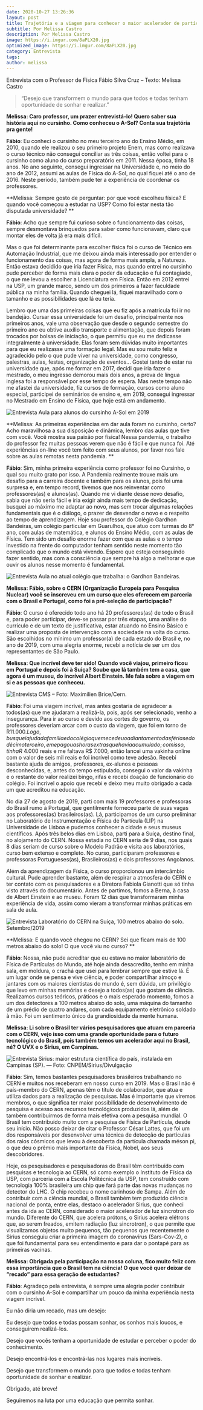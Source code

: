 ```yaml
---
date: 2020-10-27 13:26:36
layout: post
title: Trajetória e a viagem para conhecer o maior acelerador de partículas do mundo
subtitle: Por Melissa Castro
description: Por Melissa Castro
image: https://i.imgur.com/8aPLX20.jpg
optimized_image: https://i.imgur.com/8aPLX20.jpg
category: Entrevista
tags:
author: melissa
---
```


Entrevista com o Professor de Física Fábio Silva Cruz – Texto: Melissa Castro

> “Desejo que transformem o mundo para que todos e todas tenham oportunidade de sonhar e realizar.”

**Melissa: Caro professor, um prazer entrevistá-lo! Quero saber sua história aqui no cursinho. Como conheceu o A-Sol? Conta sua trajetória pra gente!**

**Fábio**: Eu conheci o cursinho no meu terceiro ano do Ensino Médio, em 2010, quando ele realizou o seu primeiro projeto Enem, mas como realizava o curso técnico não consegui conciliar as três coisas, então voltei para o cursinho como aluno do curso preparatório em 2011. Nessa época, tinha 18 anos. No ano seguinte, consegui ingressar na Universidade e, no meio do ano de 2012, assumi as aulas de Física do A-Sol, no qual fiquei até o ano de 2016. Neste período, também pude ter a experiência de coordenar os professores. 

**Melissa: Sempre gosto de perguntar: por que você escolheu física? E quando você começou a estudar na USP? Como foi estar nesta tão disputada universidade? **

**Fábio**: Acho que sempre fui curioso sobre o funcionamento das coisas, sempre desmontava brinquedos para saber como funcionavam, claro que montar eles de volta já era mais difícil.

Mas o que foi determinante para escolher física foi o curso de Técnico em Automação Industrial, que me deixou ainda mais interessado por entender o funcionamento das coisas, mas agora de forma mais ampla, a Natureza. Então estava decidido que iria fazer Física, mas quando entrei no cursinho pude perceber de forma mais clara o poder da educação e fui contagiado, o que me levou a escolher a Licenciatura em Física. Então em 2012 entrei na USP, um grande marco, sendo um dos primeiros a fazer faculdade pública na minha família. Quando cheguei lá, fiquei maravilhado com o tamanho e as possibilidades que lá eu teria. 

Lembro que uma das primeiras coisas que eu fiz após a matrícula foi ir no bandejão. Cursar essa universidade foi um desafio, principalmente nos primeiros anos, vale uma observação que desde o segundo semestre do primeiro ano eu obtive auxílio transporte e alimentação, que depois foram trocados por bolsas de iniciação, o que permitiu que eu me dedicasse integralmente à universidade. Elas foram sem dúvidas muito importantes para que eu realizasse uma formação legal. Mas eu sou muito feliz e agradecido pelo o que pude viver na universidade, como congresso, palestras, aulas, festas, organização de eventos... Gostei tanto de estar na universidade que, após me formar em 2017, decidi que iria fazer o mestrado, o meu ingresso demorou mais dois anos, a prova de língua inglesa foi a responsável por esse tempo de espera. Mas neste tempo não me afastei da universidade, fiz cursos de formação, cursos como aluno especial, participei de seminários de ensino e, em 2019, consegui ingressar no Mestrado em Ensino de Física, que hoje está em andamento. 

![Entrevista](https://i.imgur.com/84PMoEv.jpg "Entrevista")
Aula para alunos do cursinho A-Sol em 2019

**Melissa: As primeiras experiências em dar aula foram no cursinho, certo? Acho maravilhosa a sua disposição e dinâmica, lembro das aulas que tive com você. Você mostra sua paixão por física! Nessa pandemia, o trabalho do professor fez muitas pessoas verem que não é fácil e que nunca foi. Até experiências on-line você tem feito com seus alunos, por favor nos fale sobre as aulas remotas nesta pandemia. **

**Fábio**: Sim, minha primeira experiência como professor foi no Cursinho, o qual sou muito grato por isso. A Pandemia realmente trouxe mais um desafio para a carreira docente e também para os alunos, pois foi uma surpresa e, em tempo record, tivemos que nos reinventar como professores(as) e alunos(as). Quando me vi diante desse novo desafio, sabia que não seria fácil e iria exigir ainda mais tempo de dedicação, busquei ao máximo me adaptar ao novo, mas sem trocar algumas relações fundamentais que é o diálogo, o prazer de desvendar o novo e o respeito ao tempo de aprendizagem. Hoje sou professor do Colégio Gardhon Bandeiras, um colégio particular em Guarulhos, que atuo com turmas do 8° ano, com aulas de matemática, e alunos do Ensino Médio, com as aulas de Física. Tem sido um desafio enorme fazer com que as aulas e o tempo investido na frente do computador tenham sentido neste momento tão complicado que o mundo está vivendo. Espero que esteja conseguindo fazer sentido, mas com a consciência que sempre há algo a melhorar e que ouvir os alunos nesse momento é fundamental.

![Entrevista](https://i.imgur.com/HDxfi15.jpg "Entrevista")
Aula no atual colégio que trabalha: o Gardhon Bandeiras.

**Melissa: Fábio, sobre o CERN (Organização Europeia para Pesquisa Nuclear) você se inscreveu em um curso que eles oferecem em parceria com o Brasil e Portugal, como foi a pré-seleção de participação?**

**Fábio**: O curso é oferecido todo ano há 20 professores(as) de todo o Brasil e, para poder participar, deve-se passar por três etapas, uma análise do currículo e de um texto de justificativa, estar atuando no Ensino Básico e realizar uma proposta de intervenção com a sociedade na volta do curso. São escolhidos no mínimo um professor(a) de cada estado do Brasil e, no ano de 2019, com uma alegria enorme, recebi a notícia de ser um dos representantes de São Paulo.

**Melissa: Que incrível deve ter sido! Quando você viajou, primeiro ficou em Portugal e depois foi à Suíça? Soube que lá também tem a casa, que agora é um museu, do incrível Albert Einstein. Me fala sobre a viagem em si e as pessoas que conheceu.**

![Entrevista](https://i.imgur.com/IvtkGgK.jpg "Entrevista")
CMS – Foto: Maximilien Brice/Cern.

**Fábio**: Foi uma viagem incrível, mas antes gostaria de agradecer a todos(as) que me ajudaram a realizá-la, pois, após ser selecionado, venho a insegurança. Para ir ao curso e devido aos cortes do governo, os professores deveriam arcar com o custo da viagem, que foi em torno de R$11.000. Logo, busquei ajuda da família e do colégio que me cedeu o adiantamento das férias e do décimo terceiro, e me pagou as horas extras que havia acumulado; com isso, tinha R$ 4.000 reais e me faltava R$ 7.000, então lancei uma vakinha online com o valor de seis mil reais e foi incrível como teve adesão. Recebi bastante ajuda de amigos, professores, ex-alunos e pessoas desconhecidas, e, antes do tempo estipulado, consegui o valor da vakinha e o restante do valor realizei bingo, rifas e recebi doação de funcionário do colégio. Foi incrível o apoio que recebi e deixo meu muito obrigado a cada um que acreditou na educação.

No dia 27 de agosto de 2019, parti com mais 19 professores e professoras do Brasil rumo à Portugal, que gentilmente forneceu parte de suas vagas aos professores(as) brasileiros(as). Lá, participamos de um curso preliminar no Laboratório de Instrumentação e Física de Partícula (LIP) na Universidade de Lisboa e pudemos conhecer a cidade e seus museus científicos. Após três belos dias em Lisboa, parti para a Suíça, destino final, no alojamento do CERN. Nossa estadia no CERN seria de 9 dias, nos quais 8 dias seriam de curso sobre o Modelo Padrão e visita aos laboratórios, curso bem extenso e completo. No curso, participaram professores e professoras Portugueses(as), Brasileiros(as) e dois professores Angolanos. 

Além da aprendizagem da Física, o curso proporcionou um intercâmbio cultural. Pude aprender bastante, além de respirar a atmosfera do CERN e ter contato com os pesquisadores e a Diretora Fabiola Gianotti que só tinha visto através do documentário. Antes de partimos, fomos a Berna, à casa de Albert Einstein e ao museu. Foram 12 dias que transformaram minha experiência de vida, assim como vieram a transformar minhas práticas em sala de aula.

![Entrevista](https://i.imgur.com/8aPLX20.jpg "Entrevista")
Laboratório do CERN na Suíça, 100 metros abaixo do solo. Setembro/2019

**Melissa: E quando você chegou no CERN? Sei que ficam mais de 100 metros abaixo do solo! O que você viu no curso? **

**Fábio**: Nossa, não pude acreditar que eu estava no maior laboratório de Física de Partículas do Mundo, até hoje ainda desacredito, tenho em minha sala, em moldura, o crachá que usei para lembrar sempre que estive lá. É um lugar onde se pensa e vive ciência, e poder compartilhar almoço e jantares com os maiores cientistas do mundo é, sem dúvida, um privilégio que levo em minhas memórias e desejo a todos(as) que gostam de ciência. Realizamos cursos teóricos, práticos e o mais esperado momento, fomos a um dos detectores a 100 metros abaixo do solo, uma máquina do tamanho de um prédio de quatro andares, com cada equipamento eletrônico soldado à mão. Foi um sentimento único da grandiosidade da mente humana. 

**Melissa: Li sobre o Brasil ter vários pesquisadores que atuam em parceria com o CERN, vejo isso com uma grande oportunidade para o futuro tecnológico do Brasil, pois também temos um acelerador aqui no Brasil, né? O UVX e o Sirius, em Campinas.**

![Entrevista](https://i.imgur.com/qoGkf5i.jpg "Entrevista")
Sirius: maior estrutura científica do país, instalada em Campinas (SP). — Foto: CNPEM/Sirius/Divulgação

**Fábio**: Sim, temos bastantes pesquisadores brasileiros trabalhando no CERN e muitos nos receberam em nosso curso em 2019. Mas o Brasil não é país-membro do CERN, apenas têm o título de colaborador, que atua e utiliza dados para a realização de pesquisas. Mas é importante que viremos membros, o que significa ter maior possibilidade de desenvolvimento de pesquisa e acesso aos recursos tecnológicos produzidos lá, além de também contribuirmos de forma mais efetiva com a pesquisa mundial. O Brasil tem contribuído muito com a pesquisa de Física de Partícula, desde seu início. Não posso deixar de citar o Professor César Lattes, que foi um dos responsáveis por desenvolver uma técnica de detecção de partículas dos raios cósmicos que levou à descoberta da partícula chamada méson pi, o que deu o prêmio mais importante da Física, Nobel, aos seus descobridores.
 
Hoje, os pesquisadores e pesquisadoras do Brasil têm contribuído com pesquisas e tecnologia ao CERN, só como exemplo o Instituto de Física da USP, com parceria com a Escola Politécnica da USP, tem construído com tecnologia 100% brasileira um chip que fará parte das novas mudanças no detector do LHC. O chip recebeu o nome carinhoso de Sampa. Além de contribuir com a ciência mundial, o Brasil também tem produzido ciência nacional de ponta, entre elas, destaco o acelerador Sirius, que conheci antes da ida ao CERN, considerado o maior acelerador de luz sincrotron do mundo. Diferente do CERN, que acelera prótons, o Sirius acelera elétrons que, ao serem freados, emitem radiação (luz sincrotron), o que permite que visualizamos objetos muito pequenos, tão pequenos que recentemente o Sirius conseguiu criar a primeira imagem do coronavírus (Sars-Cov-2), o que foi fundamental para seu entendimento e para dar o pontapé para as primeiras vacinas. 

**Melissa: Obrigada pela participação na nossa coluna, fico muito feliz com essa importância que o Brasil tem na ciência! O que você quer deixar de “recado” para essa geração de estudantes?**

**Fábio**: Agradeço pela entrevista, é sempre uma alegria poder contribuir com o cursinho A-Sol e compartilhar um pouco da minha experiência nesta viagem incrível. 

Eu não diria um recado, mas um desejo:

Eu desejo que todos e todas possam sonhar, os sonhos mais loucos, e conseguirem realizá-los. 

Desejo que vocês tenham a oportunidade de estudar e perceber o poder do conhecimento. 

Desejo encontrá-los e encontrá-las nos lugares mais incríveis. 

Desejo que transformem o mundo para que todos e todas tenham oportunidade de sonhar e realizar. 

Obrigado, até breve!

Seguiremos na luta por uma educação que permita sonhar.

